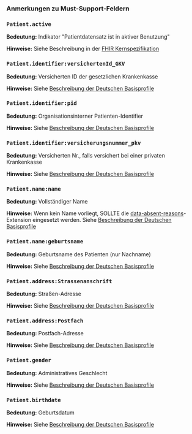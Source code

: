 ### Anmerkungen zu Must-Support-Feldern

### `Patient.active`

**Bedeutung:** Indikator "Patientdatensatz ist in aktiver Benutzung"

**Hinweise:** Siehe Beschreibung in der [FHIR Kernspezifikation](https://hl7.org/fhir/R4/patient-definitions.html#Patient.active)

### `Patient.identifier:versichertenId_GKV`

**Bedeutung:** Versicherten ID der gesetzlichen Krankenkasse

**Hinweise:** Siehe [Beschreibung der Deutschen Basisprofile](https://ig.fhir.de/basisprofile-de/1.2.0/GesetzlicheKrankenversichertennummer10-stelligeKVID-Identifier.html)

### `Patient.identifier:pid`

**Bedeutung:** Organisationsinterner Patienten-Identifier

**Hinweise:** Siehe [Beschreibung der Deutschen Basisprofile](https://ig.fhir.de/basisprofile-de/1.2.0/OrganisationsinternerPatienten-Identifier.html)

### `Patient.identifier:versicherungsnummer_pkv`

**Bedeutung:** Versicherten Nr., falls versichert bei einer privaten Krankenkasse

**Hinweise:** Siehe [Beschreibung der Deutschen Basisprofile](https://ig.fhir.de/basisprofile-de/1.2.0/PrivateKrankenversichertennummer-Identifier.html)

### `Patient.name:name`

**Bedeutung:** Vollständiger Name

**Hinweise:** Wenn kein Name vorliegt, SOLLTE die [data-absent-reasons](https://www.hl7.org/fhir/extension-data-absent-reason.html)-Extension eingesetzt werden. Siehe [Beschreibung der Deutschen Basisprofile](https://ig.fhir.de/basisprofile-de/1.2.0/Ressourcen-Patient.html#Ressourcen-Patient-Name)

### `Patient.name:geburtsname` 

**Bedeutung:** Geburtsname des Patienten (nur Nachname)

**Hinweise:** Siehe [Beschreibung der Deutschen Basisprofile](https://ig.fhir.de/basisprofile-de/1.2.0/Ressourcen-Patient.html#Ressourcen-Patient-Name)

### `Patient.address:Strassenanschrift`

**Bedeutung:** Straßen-Adresse

**Hinweise:** Siehe [Beschreibung der Deutschen Basisprofile](https://ig.fhir.de/basisprofile-de/1.2.0/Ressourcen-Patient.html#Ressourcen-Patient-Addresse)

### `Patient.address:Postfach`

**Bedeutung:** Postfach-Adresse

**Hinweise:** Siehe [Beschreibung der Deutschen Basisprofile](https://ig.fhir.de/basisprofile-de/1.2.0/Ressourcen-Patient.html#Ressourcen-Patient-Addresse)

### `Patient.gender`

**Bedeutung:** Administratives Geschlecht

**Hinweise:** Siehe [Beschreibung der Deutschen Basisprofile](https://ig.fhir.de/basisprofile-de/1.2.0/Ressourcen-Patient.html#Ressourcen-Patient-Geschlecht)

### `Patient.birthdate`

**Bedeutung:** Geburtsdatum

**Hinweise:** Siehe [Beschreibung der Deutschen Basisprofile](https://ig.fhir.de/basisprofile-de/1.2.0/Ressourcen-Patient.html#Ressourcen-Patient-Geburtsdatum)
